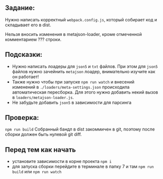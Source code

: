 ## Задание:

Нужно написать корректный `webpack.config.js`, который собирает код и складывает его в dist.

Нельзя вносить изменения в metajson-loader, кроме отмеченной комментарием ??? строки.

## Подсказки:

- Нужно написать лоадеры для `json5` и `txt` файлов. При этом для `json5` файлов нужно зачейнить `metajson` лоадер, внимательно изучите как он работает!
- Также нужно чтобы при запуске `npm run watch` и внесений изменений в `./loaders/meta-settings.json` происходила автоматическая пересборка. Для этого нужно добавить некий вызов в `loaders/metajson-loader.js`.
- Не забудьте добавить `json5` в зависимости для парсинга

## Проверка:

`npm run build`
Собранный бандл в dist закоммичен в git, поэтому после сборки должен быть нулевой git diff.

## Перед тем как начать

- установите зависимости в корне проекта `npm i`
- для запуска сборки перейдите в терминале в папку 7 и там `npm run build` или `npm run watch`
